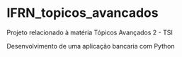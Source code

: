 # IFRN_topicos_avancados
Projeto relacionado à matéria Tópicos Avançados 2 - TSI

Desenvolvimento de uma aplicação bancaria com Python